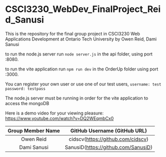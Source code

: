 # CSCI3230_WebDev_FinalProject_Reid_Sanusi

This is the repository for the final group project in CSCI3230 Web Applications Development at Ontario Tech University by Owen Reid, Dami Sanusi


to run the node.js server run ```node server.js``` in the api folder, using port :8080.

to run the vite application run ```npm run dev``` in the OrderUp folder using port :3000.

You can register your own user or use one of our test users, ```username: test password: testpass```

The node.js server must be running in order for the vite application to access the mongoDB

Here is a demo video for your viewing pleasure: https://www.youtube.com/watch?v=DQ2WEqmbCx0

| Group Member Name | GitHub Username (GitHub URL)|
| :------------------------:|:--------------------------------------:|
| Owen Reid | cidscv(https://github.com/cidscv) |
| Dami Sanusi | SanusiD(https://github.com/SanusiD) |
